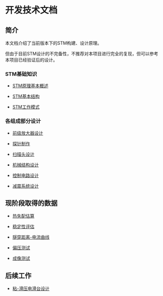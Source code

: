 # 开发技术文档

## 简介

本文档介绍了当前版本下的STM构建、设计原理。

但由于目前STM设计的不完备性，不推荐对本项目进行完全的复现，但可以参考本项目已经验证后的设计。

### STM基础知识

- [STM原理基本概述](0-0-STMIntroduction.md)

- [STM基本结构](0-1-STMBasicStructure.md)

- [STM工作模式](0-2-STMWorkMode.md)

### 各组成部分设计

- [前级放大器设计](1-1-PreampDesign.md)

- [探针制作](1-2-Probe.md)

- [扫描头设计](1-3-ScanHead.md)

- [机械结构设计](1-4-MachenicalDesign.md)

- [控制电路设计](1-5-ControlCircuit.md)

- [减震系统设计](1-6-DampingSystem.md)

## 现阶段取得的数据

- [热失配估算](2-1-ThermalMismatch.md)

- [稳定性评估](2-2-StableTest.md)

- [隧穿距离-电流曲线](2-3-DistanceCurrentCurve.md)

- [偏压测试](2-4-BiasTest.md)

- [成像测试](2-5-ImageTest.md)

## 后续工作

- [粘-滑压电滑台设计](3-1-StickSlidePositionerDesign.md)
